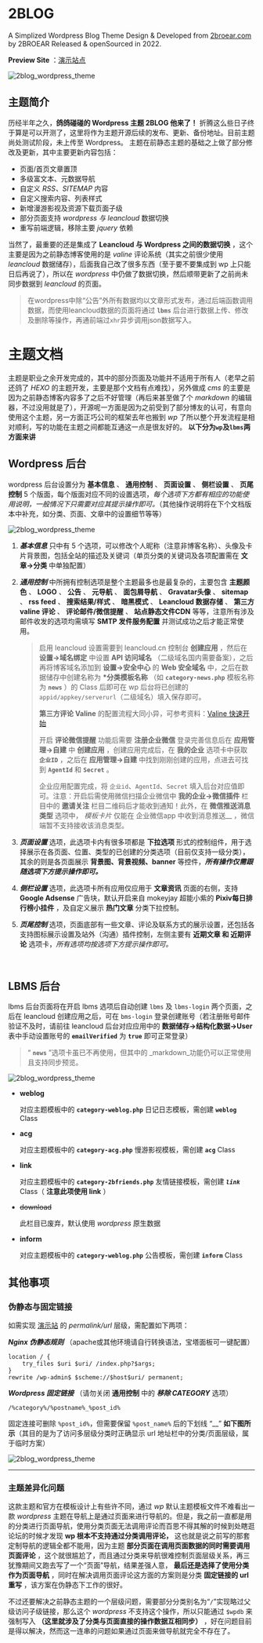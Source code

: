 # 2BLOG
A Simplized Wordpress Blog Theme Design &amp; Developed from [2broear.com](http://blog.2broear.com) by 2BROEAR Released &amp; openSourced in 2022.

__Preview Site__ ：[演示站点](http://2blog.2broear.com)

![2blog_wordpress_theme](https://raw.githubusercontent.com/2Broear/2BLOG/main/screenshot.png "theme overview")

## 主题简介
历经半年之久，__鸽鸽碰碰的 Wordpress 主题 2BLOG 他来了！__ 折腾这么些日子终于算是可以开测了，这里将作为主题开源后续的发布、更新、备份地址。目前主题尚处测试阶段，未上传至 Wordpress。
主题在前静态主题的基础之上做了部分修改及更新，其中主要更新内容包括：

- 页面/首页文章置顶
- 多级富文本、元数据导航
- 自定义 _RSS、SITEMAP_ 内容
- 自定义搜索内容、列表样式
- 新增漫游影视及资源下载页面子级
- 部分页面支持 _wordpress 与 leancloud_ 数据切换
- 重写前端逻辑，移除主要 _jquery_ 依赖

当然了，最重要的还是集成了 __Leancloud 与 Wordpress 之间的数据切换__ ，这个主要是因为之前静态博客使用的是 _valine_ 评论系统（其实之前很少使用 _leancloud_ 数据储存），后面我自己改了很多东西（至于要不要集成到 wp 上只能日后再说了），所以在 _wordpress_ 中仍做了数据切换，然后顺带更新了之前尚未同步数据到 _leancloud_ 的页面。

> 在wordpress中除“公告”外所有数据均以文章形式发布，通过后端函数调用数据，而使用leancloud数据的页面将通过 __`lbms`__ 后台进行数据上传、修改及删除等操作，再通前端过`xhr`异步调用json数据写入。

# 主题文档
主题是职业之余开发完成的，其中的部分页面及功能并不适用于所有人（老早之前还鸽了 _HEXO_ 的主题开发，主要是那个文档有点难找），另外做成 _cms_ 的主要是因为之前静态博客内容多了之后不好管理（再后来甚至做了个 _markdown_ 的编辑器，不过没用就是了），开源呢一方面是因为之前受到了部分博友的认可，有意向使用这个主题，另一方面正巧公司的框架去年也搬到 _wp_ 了所以整个开发流程是相对顺利，写的功能在主题之间都能互通这一点是很友好的。 __以下分为`wp`及`lbms`两方面来讲__

## Wordpress 后台

wordpress 后台设置分为  __基本信息__ 、 __通用控制__ 、 __页面设置__ 、 __侧栏设置__ 、 __页尾控制__  5 个版面，每个版面对应不同的设置选项，_每个选项下方都有相应的功能使用说明，一般情况下只需要对应其提示操作即可。_（其他操作说明将在下个文档版本中补充，如分类、页面、文章中的设置细节等等）

![2blog_wordpress_theme](https://raw.githubusercontent.com/2Broear/2BLOG/main/screenshot/basic.png "2blog basiclly set")

1. ___基本信息___ 只中有 5 个选项，可以修改个人昵称（注意非博客名称）、头像及卡片背景图，包括全站的描述及关键词（单页分类的关键词及各项配置需在 __文章->分类__ 中单独配置）

2. ___通用控制___ 中所拥有控制选项是整个主题最多也是最复杂的，主要包含 __主题颜色__ 、 __LOGO__ 、 __公告__ 、 __元导航__ 、 __面包屑导航__ 、 __Gravatar头像__ 、 __sitemap__ 、 __rss feed__ 、 __搜索结果/样式__ 、 __暗黑模式__ 、 __Leancloud 数据存储__ 、 __第三方 valine 评论__ 、 __评论邮件/微信提醒__ 、 __站点静态文件CDN__ 等等，注意所有涉及邮件收发的选项均需填写 __SMTP 发件服务配置__ 并测试成功之后才能正常使用。

      > 启用 leancloud 设置需要到 leancloud.cn 控制台 __创建应用__ ，然后在 __设置->域名绑定__ 中设置 __API 访问域名__ （二级域名国内需要备案），之后再将博客域名添加到 __设置->安全中心__ 的 __Web 安全域名__ 中，之后在数据储存中创建名称为 __*分类模板名称__ （如 __`category-news.php`__ 模板名称为 __`news`__ ）的 Class 后即可在 wp 后台将已创建的 `appid/appkey/serverurl`（二级域名）填入保存即可。
      > 
      > __第三方评论  Valine__ 的配置流程大同小异，可参考资料：[Valine 快速开始](https://valine.js.org/quickstart.html)
      >
      > 开启 __评论微信提醒__ 功能后需要 __注册企业微信__ 登录完善信息后在 __应用管理->自建__ 中 __创建应用__ ，创建应用完成后，在 __我的企业__ 选项卡中获取 __`企业ID`__ ，之后在 __应用管理->自建__ 中找到刚刚创建的应用，点进去可找到 __`AgentId`__ 和 __`Secret`__ 。
      > 
      > 企业应用配置完成，将 `企业id`、`AgentId`、`Secret` 填入后台对应值即可。注意：开启后需使用微信扫描企业微信中 __我的企业->微信插件__ 栏目中的 __邀请关注__ 栏目二维码后才能收到通知！此外，在 __微信推送消息类型__ 选项中，  _模板卡片_  仅能在 企业微信app 中收到消息推送__ ，微信端暂不支持接收该消息类型。

3. ___页面设置___ 选项，此选项卡内有很多项都是 __下拉选项__ 形式的控制组件，用于选择展示在各页面、位置、类型的已创建的分类选项（目前仅支持一级分类），其余的则是各页面展示 __背景图、背景视频、banner__ 等控件，___所有操作仅需跟随选项下方提示操作即可。___

4. ___侧栏设置___ 选项，此选项卡所有应用仅应用于 __文章资讯__ 页面的右侧，支持 __Google Adsense__ 广告块，默认开启来自 mokeyjay 超能小紫的 __Pixiv每日排行榜小挂件__ ，及自定义展示 __热门文章__ 分类下拉控制。

5. ___页尾控制___ 选项，页面底部有一些文章、评论及联系方式的展示设置，还包括各支持图标展示设置及站外（沟通）插件控制，左侧主要有 __近期文章 和 近期评论__ 选项卡，_所有选项均按选项下方提示操作即可。_ 

&nbsp;

## LBMS 后台

lbms 后台页面将在开启 lbms 选项后自动创建 `lbms` 及 `lbms-login` 两个页面，之后在 leancloud 创建应用之后，可在 `bms-login` 登录创建账号（若注册账号邮件验证不及时，请前往 leancloud 后台对应应用中的 __数据储存->结构化数据->User__ 表中手动设置账号的 __`emailVerified`__ 为 __`true`__ 即可正常登录）

> “ __`news`__ ”选项卡虽已不再使用，但其中的 _markdown_功能仍可以正常使用且支持同步预览。

![2blog_wordpress_theme](https://raw.githubusercontent.com/2Broear/2BLOG/main/screenshot/lbms.png "lbms UI")

- __weblog__ 

    对应主题模板中的 __`category-weblog.php`__ 日记日志模板，需创建 __`weblog`__ Class

-  __acg__ 

    对应主题模板中的 __`category-acg.php`__ 慢游影视模板，需创建 __`acg`__ Class

-  __link__ 

    对应主题模板中的 __`category-2bfriends.php`__ 友情链接模板，需创建 ___`link`___ Class（ __注意此项使用 link__ ）

-  ~~download~~

    此栏目已废弃，默认使用 _wordpress_ 原生数据

-  __inform__ 

    对应主题模板中的 __`category-weblog.php`__ 公告模板，需创建 __`inform`__ Class

## 其他事项
### 伪静态与固定链接
如需实现 [演示站](http://2blog.2broear.com) 的 _permalink/url_ 层级，需配置如下两项：

___Nginx 伪静态规则___ （apache或其他环境请自行转换语法，宝塔面板可一键配置）
``` nginx
location / {
    try_files $uri $uri/ /index.php?$args;
}
rewrite /wp-admin$ $scheme://$host$uri/ permanent;
```

___Wordpress 固定链接___ （请勿关闭 __通用控制__ 中的 ___移除 CATEGORY___ 选项）
``` plaintext
/%category%/%postname%_%post_id%  
```
固定连接可删除 `%post_id%`，但需要保留 `%post_name%` 后的下划线 “__” __如下图所示__（其目的是为了访问多层级分类时正确显示 url 地址栏中的分类/页面层级，属于临时方案）

![2blog_wordpress_theme](https://raw.githubusercontent.com/2Broear/2BLOG/main/screenshot/permalink.png "permalink setting")

---

### 主题差异化问题
这款主题和官方在模板设计上有些许不同，通过 _wp_ 默认主题模板文件不难看出一款 _wordpress_ 主题在导航上是通过页面来进行导航的。但是，我之前一直都是用的分类进行页面导航，使用分类页面无法调用评论而百思不得其解的时候到处瞎逛论坛的时候才发现 __wp 根本不支持通过分类调用评论，__ 这也就是说之前写的那套定制导航的逻辑全都不能用，因为主题 __部分页面在调用页面数据的同时需要调用页面评论__ ，这个就很尴尬了，而且通过分类来导航很难控制页面层级关系，再三犹豫期间又跑去写了一个“页面”导航，结果差强人意， __最后还是选择了使用分类作为页面导航__ ，同时在解决调用页面评论这方面的方案则是分类 __固定链接的 url 重写__ ，该方案在伪静态下工作的很好。

不过还要解决之前静态主题的一个层级问题，需要部分分类别名为“`/`”实现略过父级访问子级链接，那么这个 _wordpress_ 不支持这个操作，所以只能通过 `$wpdb` 来强制写入 __（这里就涉及了分类与页面直接的操作数据互相同步）__ ，好在问题目前是得以解决，然而这一连串的问题如果通过页面来做导航就完全不存在了。
